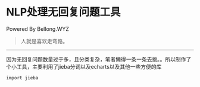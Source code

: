 # NLP处理无回复问题工具
Powered By Bellong.WYZ
>人就是喜欢走弯路。
---
因为无回复问题数量过于多，且分类复杂，笔者懒得一条一条去挑。。所以制作了个小工具，主要利用了jieba分词以及echarts以及其他一些方便的库
```
import jieba


```